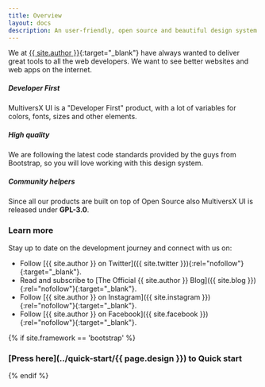 ```yaml
---
title: Overview
layout: docs
description: An user-friendly, open source and beautiful design system for MultiversX.
---
```


We at [{{ site.author }}](https://www.creative-tim.com/){:target="_blank"} have always wanted to deliver great tools to all the web developers. We want to see better websites and web apps on the internet.

<div class="row">
  <div class="col-lg-4 col-md-6">
    <div class="card border shadow-xs mt-md-0 mt-5">
      <div class="card-body text-center">
        <h5 class="mb-2">Developer First</h5>
        <p class="mb-0">
          MultiversX UI is a "Developer First" product, with a lot of variables for colors, fonts, sizes and other elements.
        </p>
      </div>
    </div>
  </div>

  <div class="col-lg-4 col-md-6">
    <div class="card border shadow-xs mt-md-0 mt-5">
      <div class="card-body text-center">
        <h5 class="mb-2">High quality</h5>
        <p class="mb-0">
          We are following the latest code standards provided by the guys from Bootstrap, so you will love working with this design system.
        </p>
      </div>
    </div>
  </div>

  <div class="col-lg-4 col-md-6">
    <div class="card border shadow-xs mt-md-0 mt-5">
      <div class="card-body text-center">
        <h5 class="mb-2">Community helpers</h5>
        <p>
          Since all our products are built on top of Open Source also MultiversX UI is released under <b>GPL-3.0</b>.
        </p>
      </div>
    </div>
  </div>
</div>

### Learn more

Stay up to date on the development journey and connect with us on:

- Follow [{{ site.author }} on Twitter]({{ site.twitter }}){:rel="nofollow"}{:target="_blank"}.
- Read and subscribe to [The Official {{ site.author }} Blog]({{ site.blog }}){:rel="nofollow"}{:target="_blank"}.
- Follow [{{ site.author }} on Instagram]({{ site.instagram }}){:rel="nofollow"}{:target="_blank"}.
- Follow [{{ site.author }} on Facebook]({{ site.facebook }}){:rel="nofollow"}{:target="_blank"}.

{% if site.framework == 'bootstrap' %}

### [Press here](../quick-start/{{ page.design }}) to Quick start  


{% endif %}
